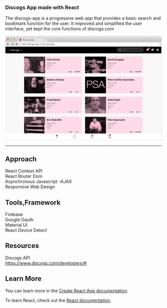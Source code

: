 ### Discogs App made with React

The discogs-app is a progressive web app that provides a basic search and bookmark function for the user. It improved and simplified the user interface, yet kept the core functions of discogs.com

<img src="public/Discogs-LandingPage.png" width="900">

----



## Approach

React Context API <br>
React Router Dom  <br>
Asynchronous Javascript -AJAX <br>
Responsive Web Design <br>


## Tools,Framework

Firebase  <br>
Google Oauth <br>
Material UI <br>
React Device Detect <br>


## Resources

Discogs API  <br>
https://www.discogs.com/developers/#  <br>



## Learn More

You can learn more in the [Create React App documentation](https://facebook.github.io/create-react-app/docs/getting-started).

To learn React, check out the [React documentation](https://reactjs.org/).

